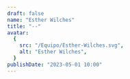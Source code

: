 ```yaml
---
draft: false
name: "Esther Wilches"
title: "--"
avatar:
  {
    src: "/Equipo/Esther-Wilches.svg",
    alt: "Esther Wilches",
  }
publishDate: "2023-05-01 10:00"
---
```

